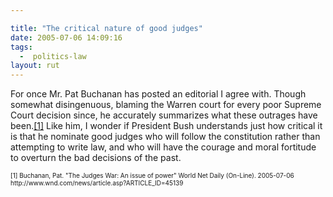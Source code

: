 ```yaml
---

title: "The critical nature of good judges"
date: 2005-07-06 14:09:16
tags:
  -  politics-law
layout: rut
---
```


<p>For once Mr. Pat Buchanan has posted an editorial I agree with.  Though somewhat disingenuous, blaming the Warren court for every poor Supreme Court decision since, he accurately summarizes what these outrages have been.<a href="http://www.wnd.com/news/article.asp?ARTICLE_ID=45139">[1]</a> Like him, I wonder if President Bush understands just how critical it is that he nominate good judges who will follow the constitution rather than attempting to write law, and who will have the courage and moral fortitude to overturn the bad decisions of the past.</p>  <font size="-2"> [1] Buchanan, Pat.  "The Judges War: An issue of power" World Net Daily (On-Line).  2005-07-06 http://www.wnd.com/news/article.asp?ARTICLE_ID=45139 </font>

